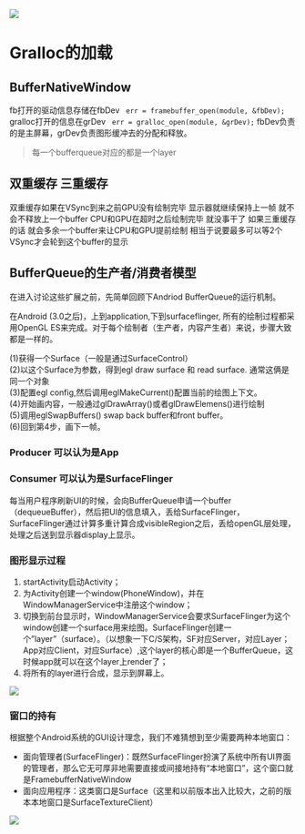 ![](https://source.android.google.cn/devices/graphics/images/bufferqueue.png?hl=zh-cn)


# Gralloc的加载
## BufferNativeWindow
fb打开的驱动信息存储在fbDev
` err = framebuffer_open(module, &fbDev);`
gralloc打开的信息在grDev
` err = gralloc_open(module, &grDev);`
fbDev负责的是主屏幕，grDev负责图形缓冲去的分配和释放。

>每一个bufferqueue对应的都是一个layer

## 双重缓存 三重缓存
双重缓存如果在VSync到来之前GPU没有绘制完毕 显示器就继续保持上一帧 就不会不释放上一个buffer CPU和GPU在超时之后绘制完毕 就没事干了 
如果三重缓存的话 就会多余一个buffer来让CPU和GPU提前绘制 相当于说要最多可以等2个VSync才会轮到这个buffer的显示



## BufferQueue的生产者/消费者模型

在进入讨论这些扩展之前，先简单回顾下Andriod BufferQueue的运行机制。

在Android (3.0之后)，上到application,下到surfaceflinger, 所有的绘制过程都采用OpenGL ES来完成。对于每个绘制者（生产者，内容产生者）来说，步骤大致都是一样的。

(1)获得一个Surface（一般是通过SurfaceControl）  
(2)以这个Surface为参数，得到egl draw surface 和 read surface. 通常这俩是同一个对象  
(3)配置egl config,然后调用eglMakeCurrent()配置当前的绘图上下文。  
(4)开始画内容，一般通过glDrawArray()或者glDrawElemens()进行绘制  
(5)调用eglSwapBuffers() swap back buffer和front buffer。  
(6)回到第4步，画下一帧。  


### Producer  可以认为是App
### Consumer 可以认为是SurfaceFlinger
每当用户程序刷新UI的时候，会向BufferQueue申请一个buffer（dequeueBuffer），然后把UI的信息填入，丢给SurfaceFlinger，SurfaceFlinger通过计算多重计算合成visibleRegion之后，丢给openGL层处理，处理之后送到显示器display上显示。
### 图形显示过程
1. startActivity启动Activity；
2. 为Activity创建一个window(PhoneWindow)，并在WindowManagerService中注册这个window；
3. 切换到前台显示时，WindowManagerService会要求SurfaceFlinger为这个window创建一个surface用来绘图。SurfaceFlinger创建一个”layer”（surface）。（以想象一下C/S架构，SF对应Server，对应Layer；App对应Client，对应Surface）,这个layer的核心即是一个BufferQueue，这时候app就可以在这个layer上render了；
4. 将所有的layer进行合成，显示到屏幕上。

![](http://o7xxrho8u.bkt.clouddn.com/file/windrunnerlihuan%E5%8D%9A%E5%AE%A2/Android%20SurfaceFlinger%20%E5%AD%A6%E4%B9%A0%E4%B9%8B%E8%B7%AF%28%E4%BA%8C%29----SurfaceFlinger%E6%A6%82%E8%BF%B0/gui.jpg)

### 窗口的持有
根据整个Android系统的GUI设计理念，我们不难猜想到至少需要两种本地窗口：

- 面向管理者(SurfaceFlinger)：既然SurfaceFlinger扮演了系统中所有UI界面的管理者，那么它无可厚非地需要直接或间接地持有“本地窗口”，这个窗口就是FramebufferNativeWindow
- 面向应用程序：这类窗口是Surface（这里和以前版本出入比较大，之前的版本本地窗口是SurfaceTextureClient）

![](http://img.blog.csdn.net/20160117163815330)